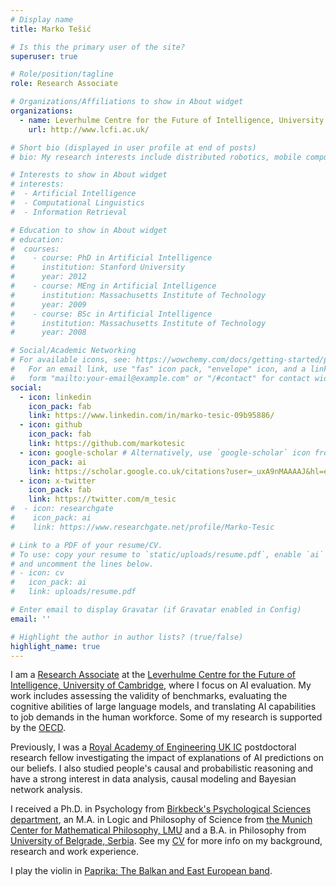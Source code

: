 ```yaml
---
# Display name
title: Marko Tešić

# Is this the primary user of the site?
superuser: true

# Role/position/tagline
role: Research Associate

# Organizations/Affiliations to show in About widget
organizations:
  - name: Leverhulme Centre for the Future of Intelligence, University of Cambridge
    url: http://www.lcfi.ac.uk/

# Short bio (displayed in user profile at end of posts)
# bio: My research interests include distributed robotics, mobile computing and programmable matter.

# Interests to show in About widget
# interests:
#  - Artificial Intelligence
#  - Computational Linguistics
#  - Information Retrieval

# Education to show in About widget
# education:
#  courses:
#    - course: PhD in Artificial Intelligence
#      institution: Stanford University
#      year: 2012
#    - course: MEng in Artificial Intelligence
#      institution: Massachusetts Institute of Technology
#      year: 2009
#    - course: BSc in Artificial Intelligence
#      institution: Massachusetts Institute of Technology
#      year: 2008

# Social/Academic Networking
# For available icons, see: https://wowchemy.com/docs/getting-started/page-builder/#icons
#   For an email link, use "fas" icon pack, "envelope" icon, and a link in the
#   form "mailto:your-email@example.com" or "/#contact" for contact widget.
social:
  - icon: linkedin
    icon_pack: fab
    link: https://www.linkedin.com/in/marko-tesic-09b95886/
  - icon: github
    icon_pack: fab
    link: https://github.com/markotesic
  - icon: google-scholar # Alternatively, use `google-scholar` icon from `ai` icon pack
    icon_pack: ai
    link: https://scholar.google.co.uk/citations?user=_uxA9nMAAAAJ&hl=en&oi=ao
  - icon: x-twitter
    icon_pack: fab
    link: https://twitter.com/m_tesic
#  - icon: researchgate
#    icon_pack: ai
#    link: https://www.researchgate.net/profile/Marko-Tesic

# Link to a PDF of your resume/CV.
# To use: copy your resume to `static/uploads/resume.pdf`, enable `ai` icons in `params.toml`,
# and uncomment the lines below.
# - icon: cv
#   icon_pack: ai
#   link: uploads/resume.pdf

# Enter email to display Gravatar (if Gravatar enabled in Config)
email: ''

# Highlight the author in author lists? (true/false)
highlight_name: true
---
```


I am a [Research Associate](http://lcfi.ac.uk/people/marko-tesic/) at the [Leverhulme Centre for the Future of Intelligence, University of Cambridge](http://www.lcfi.ac.uk/), where I focus on AI evaluation. My work includes assessing the validity of benchmarks, evaluating the cognitive abilities of large language models, and translating AI capabilities to job demands in the human workforce. Some of my research is supported by the [OECD](https://www.oecd.org/en/about/projects/artificial-intelligence-and-future-of-skills.html).

Previously, I was a [Royal Academy of Engineering UK IC](https://raeng.org.uk/ukicpostdoc) postdoctoral research fellow investigating the impact of explanations of AI predictions on our beliefs. I also studied people's causal and probabilistic reasoning and have a strong interest in data analysis, causal modeling and Bayesian network analysis. 

I received a Ph.D. in Psychology from [Birkbeck's Psychological Sciences department](https://www.bbk.ac.uk/departments/psychology), an M.A. in Logic and Philosophy of Science from [the Munich Center for Mathematical Philosophy, LMU](https://www.mcmp.philosophie.uni-muenchen.de/index.html) and a B.A. in Philosophy from [University of Belgrade, Serbia](https://www.f.bg.ac.rs/en2). See my [CV](uploads/resume.pdf) for more info on my background, research and work experience.

I play the violin in [Paprika: The Balkan and East European band](https://www.paprikamusic.com).
